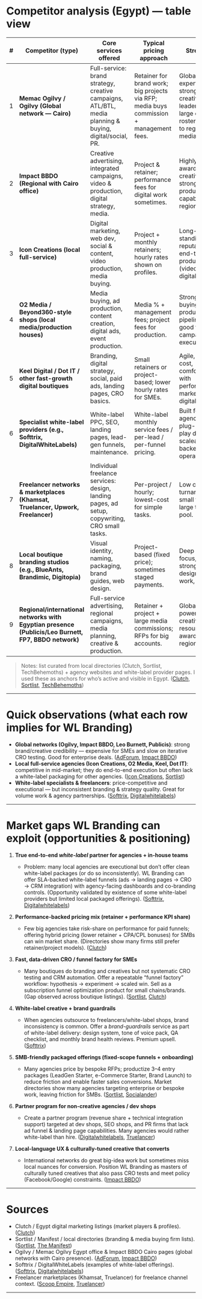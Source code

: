 # Competitor analysis (Egypt) — table view

|  # | Competitor (type)                                                                                    | Core services offered                                                                                   | Typical pricing approach                                                                | Strengths                                                                                                | Weaknesses                                                                          | How they acquire clients                                                                                              |
| -: | ---------------------------------------------------------------------------------------------------- | ------------------------------------------------------------------------------------------------------- | --------------------------------------------------------------------------------------- | -------------------------------------------------------------------------------------------------------- | ----------------------------------------------------------------------------------- | --------------------------------------------------------------------------------------------------------------------- |
|  1 | **Memac Ogilvy / Ogilvy (Global network — Cairo)**                                                   | Full-service: brand strategy, creative campaigns, ATL/BTL, media planning & buying, digital/social, PR. | Retainer for brand work; big projects via RFP; media buys commission + management fees. | Global brand expertise, strong creative leadership, large client roster, access to regional media deals. | Costly for SMBs; slower/less flexible for fast-turn digital experiments.            | New business/RFPs, referrals, big-brand reputation, events, regional network leads. ([AdForum][2])                    |
|  2 | **Impact BBDO (Regional with Cairo office)**                                                         | Creative advertising, integrated campaigns, video & production, digital strategy, media.                | Project & retainer; performance fees for digital work sometimes.                        | Highly awarded creative shop, strong production capabilities, regional reach.                            | Premium price; not focused on very small clients or high-frequency CRO experiments. | Awards/PR, referrals, big pitch wins, network referrals. ([Impact BBDO][3], [Campaigns Middle East Agency Awards][6]) |
|  3 | **Icon Creations (local full-service)**                                                              | Digital marketing, web dev, social & content, video production, media buying.                           | Project + monthly retainers; hourly rates shown on profiles.                            | Long-standing local reputation; end-to-end production (video + digital).                                 | Capacity limits vs. large global groups; sometimes more execution than strategy.    | Local search, directories, client referrals, case studies. ([Icon Creations][7])                                      |
|  4 | **O2 Media / Beyond360-style shops (local media/production houses)**                                 | Media buying, ad production, content creation, digital ads, event production.                           | Media % + management fees; project fees for production.                                 | Strong media buying & production pipelines; good for campaign execution.                                 | Often weaker on brand strategy, CRO/systematic growth processes.                    | Sales outreach, existing media contacts, client referrals, event sponsorships. ([Sortlist][8])                        |
|  5 | **Keel Digital / Dot IT / other fast-growth digital boutiques**                                      | Branding, digital strategy, social, paid ads, landing pages, CRO basics.                                | Small retainers or project-based; lower hourly rates for SMEs.                          | Agile, lower cost, comfortable with performance marketing & digital funnels.                             | Limited enterprise capabilities; variable process maturity.                         | Digital ads, LinkedIn outreach, marketplaces, local events. ([Clutch][1])                                             |
|  6 | **Specialist white-label providers (e.g., Softtrix, DigitalWhiteLabels)**                            | White-label PPC, SEO, landing pages, lead-gen funnels, maintenance.                                     | White-label monthly service fees / per-lead / per-funnel pricing.                       | Built for agencies — plug-and-play delivery; scaleable backend operations.                               | Generic output possible; brand dilution risk if not tightly controlled.             | B2B outreach to agencies, marketplaces, SEO, partnerships. ([Softtrix][4], [Digitalwhitelabels][9])                   |
|  7 | **Freelancer networks & marketplaces (Khamsat, Truelancer, Upwork, Freelancer)**                     | Individual freelance services: design, landing pages, ad setup, copywriting, CRO small tasks.           | Per-project / hourly; lowest-cost for simple tasks.                                     | Low cost, fast turnaround for small tasks, large talent pool.                                            | Quality inconsistent, management overhead if using many freelancers.                | Platform search, ads on marketplaces, social proof & portfolio. ([Scoop Empire][10], [Truelancer][5])                 |
|  8 | **Local boutique branding studios (e.g., BlueAnts, Brandimic, Digitopia)**                           | Visual identity, naming, packaging, brand guides, web design.                                           | Project-based (fixed price); sometimes staged payments.                                 | Deep creative focus, stronger design/identity work, nimble.                                              | Often don’t run media or CRO in-house — rely on partners.                           | Design portfolios, Instagram/Behance, referrals, design awards. ([Sortlist][11], [Clutch][12])                        |
|  9 | **Regional/international networks with Egyptian presence (Publicis/Leo Burnett, FP7, BBDO network)** | Full-service advertising, regional campaigns, media planning, creative & production.                    | Retainer + project + large media commissions; RFPs for big accounts.                    | Global buying power, creative resources, awards, regional scale.                                         | Higher cost, less flexible for SMBs and white-label partnerships.                   | Global pitches, referrals, networked client migrations, PR. ([Instagram][13], [Campaign Middle East][14])             |

> Notes: list curated from local directories (Clutch, Sortlist, TechBehemoths) + agency websites and white-label provider pages. I used these as anchors for who’s active and visible in Egypt. ([Clutch][1], [Sortlist][8], [TechBehemoths][15])

---

# Quick observations (what each row implies for WL Branding)

* **Global networks (Ogilvy, Impact BBDO, Leo Burnett, Publicis)**: strong brand/creative credibility — expensive for SMEs and slow on iterative CRO testing. Good for enterprise deals. ([AdForum][2], [Impact BBDO][3])
* **Local full-service agencies (Icon Creations, O2 Media, Keel, Dot IT)**: competitive in mid-market; they do end-to-end execution but often lack a white-label packaging for other agencies. ([Icon Creations][7], [Sortlist][8])
* **White-label specialists & freelancers**: price-competitive and executional — but inconsistent branding & strategy quality. Great for volume work & agency partnerships. ([Softtrix][4], [Digitalwhitelabels][9])

---

# Market gaps WL Branding can exploit (opportunities & positioning)

1. **True end-to-end *white-label* partner for agencies + in-house teams**

   * Problem: many local agencies are executional but don’t offer clean white-label packages (or do so inconsistently). WL Branding can offer SLA-backed white-label funnels (ads → landing pages → CRO → CRM integration) with agency-facing dashboards and co-branding controls. (Opportunity validated by existence of some white-label providers but limited local packaged offerings). ([Softtrix][4], [Digitalwhitelabels][9])

2. **Performance-backed pricing mix (retainer + performance KPI share)**

   * Few big agencies take risk-share on performance for paid funnels; offering hybrid pricing (lower retainer + CPA/CPL bonuses) for SMBs can win market share. (Directories show many firms still prefer retainer/project models). ([Clutch][1])

3. **Fast, data-driven CRO / funnel factory for SMEs**

   * Many boutiques do branding and creatives but not systematic CRO testing and CRM automation. Offer a repeatable “funnel factory” workflow: hypothesis → experiment → scaled win. Sell as a subscription funnel optimization product for small chains/brands. (Gap observed across boutique listings). ([Sortlist][11], [Clutch][12])

4. **White-label creative + brand guardrails**

   * When agencies outsource to freelancers/white-label shops, brand inconsistency is common. Offer a *brand-guardrails* service as part of white-label delivery: design system, tone of voice pack, QA checklist, and monthly brand health reviews. Premium upsell. ([Softtrix][4])

5. **SMB-friendly packaged offerings (fixed-scope funnels + onboarding)**

   * Many agencies price by bespoke RFPs; productize 3–4 entry packages (LeadGen Starter, e-Commerce Starter, Brand Launch) to reduce friction and enable faster sales conversions. Market directories show many agencies targeting enterprise or bespoke work, leaving friction for SMBs. ([Sortlist][16], [Socialander][17])

6. **Partner program for non-creative agencies / dev shops**

   * Create a partner program (revenue share + technical integration support) targeted at dev shops, SEO shops, and PR firms that lack ad funnel & landing page capabilities. Many agencies would rather white-label than hire. ([Digitalwhitelabels][9], [Truelancer][5])

7. **Local-language UX & culturally-tuned creative that converts**

   * International networks do great big-idea work but sometimes miss local nuances for conversion. Position WL Branding as masters of culturally tuned creatives that also pass CRO tests and meet policy (Facebook/Google) constraints. ([Impact BBDO][3])

---

# Sources 

* Clutch / Egypt digital marketing listings (market players & profiles). ([Clutch][1])
* Sortlist / Manifest / local directories (branding & media buying firm lists). ([Sortlist][8], [The Manifest][18])
* Ogilvy / Memac Ogilvy Egypt office & Impact BBDO Cairo pages (global networks with Cairo presence). ([AdForum][2], [Impact BBDO][3])
* Softtrix / DigitalWhiteLabels (examples of white-label offerings). ([Softtrix][4], [Digitalwhitelabels][9])
* Freelancer marketplaces (Khamsat, Truelancer) for freelance channel context. ([Scoop Empire][10], [Truelancer][5])

---

[1]: https://clutch.co/eg/agencies/digital-marketing?utm_source=chatgpt.com "Top Digital Marketing Agencies in Egypt - Aug 2025 Rankings - Clutch"
[2]: https://www.adforum.com/agency/6715333?utm_source=chatgpt.com "Ogilvy Egypt - Full Service - Agency Profile AdForum"
[3]: https://www.impactbbdo.com/?utm_source=chatgpt.com "Impact BBDO"
[4]: https://www.softtrix.com/?utm_source=chatgpt.com "Softtrix: Best Digital Marketing Agency"
[5]: https://www.truelancer.com/marketing-freelancers-in-egypt?utm_source=chatgpt.com "Hire best Marketing Specialists in Egypt - Connect Instantly"
[6]: https://www.aoyawardsme.com/finalists/impact-bbdo-cairo-wo76a3zaunqvf4u?utm_source=chatgpt.com "Impact BBDO Cairo - Campaigns Middle East Agency Awards"
[7]: https://icon-creations.com/?utm_source=chatgpt.com "Best Digital Marketing Company in Egypt | Icon Creations Digital ..."
[8]: https://www.sortlist.com/s/media-buying/cairo-giza-governorate-eg?utm_source=chatgpt.com "The 10 Best Media Buying Agencies in Cairo - 2025 Reviews - Sortlist"
[9]: https://digitalwhitelabels.com/?utm_source=chatgpt.com "Digital White Labels | Best White Label Digital Marketing Agency ..."
[10]: https://scoopempire.com/the-freelance-life-5-middle-eastern-websites-for-your-side-hustles/?utm_source=chatgpt.com "The Freelance Life: 5 Middle Eastern Websites for Your Side Hustles"
[11]: https://www.sortlist.com/branding/egypt-eg?utm_source=chatgpt.com "The 10 Best Branding Agencies in Egypt - 2025 Reviews - Sortlist"
[12]: https://clutch.co/eg/agencies/branding?utm_source=chatgpt.com "Top Branding Agencies in Egypt - Aug 2025 Rankings | Clutch.co"
[13]: https://www.instagram.com/impactbbdo/?hl=en&utm_source=chatgpt.com "IMPACT BBDO (@impactbbdo) • Instagram photos and videos"
[14]: https://campaignme.com/advertising-agency-of-the-year-2013-memac-ogilvy-dubai/?utm_source=chatgpt.com "Advertising Agency of the Year 2013 – Memac Ogilvy Dubai"
[15]: https://techbehemoths.com/companies/advertising/egypt?utm_source=chatgpt.com "Top 20+ Advertising Agencies in Egypt (2025) - TechBehemoths"
[16]: https://www.sortlist.com/l/egypt-eg?utm_source=chatgpt.com "The 10 Best Marketing Agencies in Egypt - 2025 Reviews - Sortlist"
[17]: https://socialander.com/top-digital-marketing-agency-in-egypt/?utm_source=chatgpt.com "Top 20 Digital Marketing Agency In Egypt - Socialander"
[18]: https://themanifest.com/eg/social-media/agencies?utm_source=chatgpt.com "The Best Social Media Marketing Companies in Egypt - Manifest"
